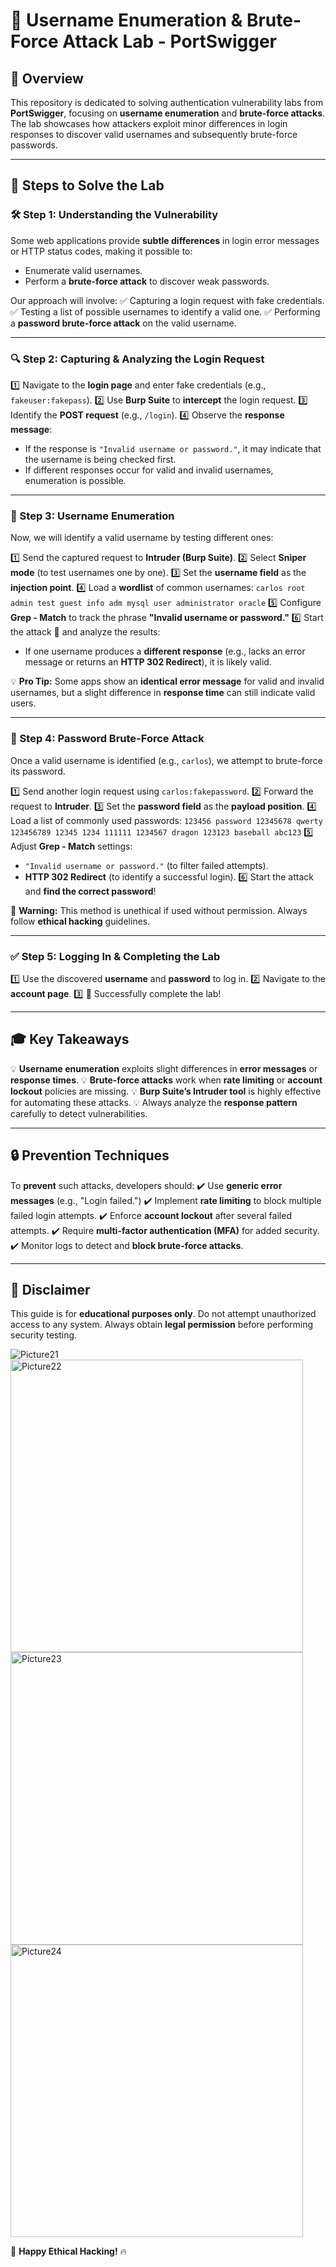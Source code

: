 # 🔐 Username Enumeration & Brute-Force Attack Lab - PortSwigger

## 📌 Overview
This repository is dedicated to solving authentication vulnerability labs from **PortSwigger**, focusing on **username enumeration** and **brute-force attacks**. The lab showcases how attackers exploit minor differences in login responses to discover valid usernames and subsequently brute-force passwords. 

---

## 🚀 Steps to Solve the Lab

### 🛠 Step 1: Understanding the Vulnerability
Some web applications provide **subtle differences** in login error messages or HTTP status codes, making it possible to:
- Enumerate valid usernames.
- Perform a **brute-force attack** to discover weak passwords.

Our approach will involve:
✅ Capturing a login request with fake credentials.
✅ Testing a list of possible usernames to identify a valid one.
✅ Performing a **password brute-force attack** on the valid username.

---

### 🔍 Step 2: Capturing & Analyzing the Login Request
1️⃣ Navigate to the **login page** and enter fake credentials (e.g., `fakeuser:fakepass`).
2️⃣ Use **Burp Suite** to **intercept** the login request.
3️⃣ Identify the **POST request** (e.g., `/login`).
4️⃣ Observe the **response message**:
   - If the response is `"Invalid username or password."`, it may indicate that the username is being checked first.
   - If different responses occur for valid and invalid usernames, enumeration is possible.

---

### 🎯 Step 3: Username Enumeration
Now, we will identify a valid username by testing different ones:

1️⃣ Send the captured request to **Intruder (Burp Suite)**.
2️⃣ Select **Sniper mode** (to test usernames one by one).
3️⃣ Set the **username field** as the **injection point**.
4️⃣ Load a **wordlist** of common usernames:
    ```
    carlos
    root
    admin
    test
    guest
    info
    adm
    mysql
    user
    administrator
    oracle
    ```
5️⃣ Configure **Grep - Match** to track the phrase **"Invalid username or password."**
6️⃣ Start the attack 🚀 and analyze the results:
   - If one username produces a **different response** (e.g., lacks an error message or returns an **HTTP 302 Redirect**), it is likely valid.

💡 **Pro Tip:** Some apps show an **identical error message** for valid and invalid usernames, but a slight difference in **response time** can still indicate valid users.

---

### 🔑 Step 4: Password Brute-Force Attack
Once a valid username is identified (e.g., `carlos`), we attempt to brute-force its password.

1️⃣ Send another login request using `carlos:fakepassword`.
2️⃣ Forward the request to **Intruder**.
3️⃣ Set the **password field** as the **payload position**.
4️⃣ Load a list of commonly used passwords:
    ```
    123456
    password
    12345678
    qwerty
    123456789
    12345
    1234
    111111
    1234567
    dragon
    123123
    baseball
    abc123
    ```
5️⃣ Adjust **Grep - Match** settings:
   - `"Invalid username or password."` (to filter failed attempts).
   - **HTTP 302 Redirect** (to identify a successful login).
6️⃣ Start the attack and **find the correct password**!

🚨 **Warning:** This method is unethical if used without permission. Always follow **ethical hacking** guidelines.

---

### ✅ Step 5: Logging In & Completing the Lab
1️⃣ Use the discovered **username** and **password** to log in.
2️⃣ Navigate to the **account page**.
3️⃣ 🎉 Successfully complete the lab!

---

## 🎓 Key Takeaways
💡 **Username enumeration** exploits slight differences in **error messages** or **response times**.
💡 **Brute-force attacks** work when **rate limiting** or **account lockout** policies are missing.
💡 **Burp Suite’s Intruder tool** is highly effective for automating these attacks.
💡 Always analyze the **response pattern** carefully to detect vulnerabilities.

---

## 🔒 Prevention Techniques
To **prevent** such attacks, developers should:
✔️ Use **generic error messages** (e.g., "Login failed.")
✔️ Implement **rate limiting** to block multiple failed login attempts.
✔️ Enforce **account lockout** after several failed attempts.
✔️ Require **multi-factor authentication (MFA)** for added security.
✔️ Monitor logs to detect and **block brute-force attacks**.

---

## 📜 Disclaimer
This guide is for **educational purposes only**. Do not attempt unauthorized access to any system. Always obtain **legal permission** before performing security testing.

![Picture21](https://github.com/user-attachments/assets/419ccc5c-1ee2-4ea9-9349-95810a843506)
<img width="468" alt="Picture22" src="https://github.com/user-attachments/assets/2ee06425-4b58-4e5d-9237-d6a49d1c84eb" />
<img width="468" alt="Picture23" src="https://github.com/user-attachments/assets/21b64303-4f40-4a85-8836-94df0d650524" />
<img width="468" alt="Picture24" src="https://github.com/user-attachments/assets/d1acd865-fae3-49c9-bdf6-0529dbc8b3c4" />


🚀 **Happy Ethical Hacking!** 🔥

